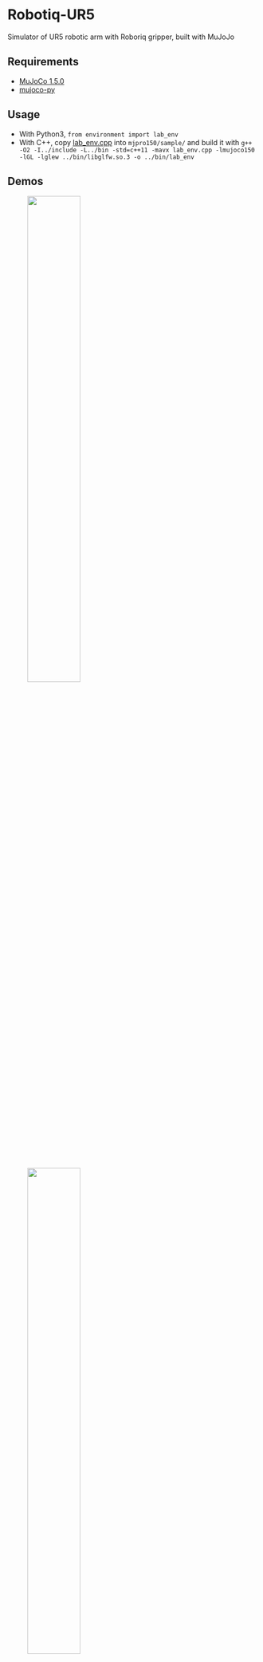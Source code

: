 # Robotiq-UR5
Simulator of UR5 robotic arm with Roboriq gripper, built with MuJoJo

## Requirements
- [MuJoCo 1.5.0](http://www.mujoco.org/)
- [mujoco-py](https://github.com/openai/mujoco-py)

## Usage
- With Python3, `from environment import lab_env`
- With C++, copy [lab_env.cpp](./lab_env.cpp) into `mjpro150/sample/` and build it with
`g++ -O2 -I../include -L../bin -std=c++11 -mavx lab_env.cpp -lmujoco150 -lGL -lglew ../bin/libglfw.so.3 -o ../bin/lab_env`

## Demos
<figure class="half">
    <img src="./images/screenshot_1.png" width="50%">
    <img src="./images/screenshot_2.png" width="50%">
</figure>
